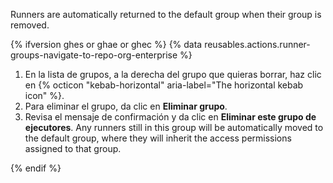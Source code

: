 Runners are automatically returned to the default group when their group is removed.

{% ifversion ghes or ghae or ghec %}
{% data reusables.actions.runner-groups-navigate-to-repo-org-enterprise %}
1. En la lista de grupos, a la derecha del grupo que quieras borrar, haz clic en {% octicon "kebab-horizontal" aria-label="The horizontal kebab icon" %}.
2. Para eliminar el grupo, da clic en **Eliminar grupo**.
3. Revisa el mensaje de confirmación y da clic en **Eliminar este grupo de ejecutores**. Any runners still in this group will be automatically moved to the default group, where they will inherit the access permissions assigned to that group.

{% endif %}
